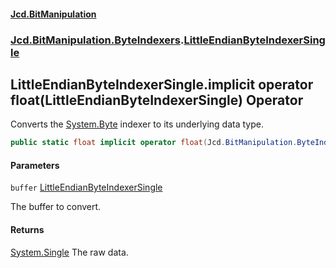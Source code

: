 #### [Jcd.BitManipulation](index.md 'index')

### [Jcd.BitManipulation.ByteIndexers](Jcd.BitManipulation.ByteIndexers.md 'Jcd.BitManipulation.ByteIndexers').[LittleEndianByteIndexerSingle](Jcd.BitManipulation.ByteIndexers.LittleEndianByteIndexerSingle.md 'Jcd.BitManipulation.ByteIndexers.LittleEndianByteIndexerSingle')

## LittleEndianByteIndexerSingle.implicit operator float(LittleEndianByteIndexerSingle) Operator

Converts the [System.Byte](https://docs.microsoft.com/en-us/dotnet/api/System.Byte 'System.Byte') indexer to its
underlying data type.

```csharp
public static float implicit operator float(Jcd.BitManipulation.ByteIndexers.LittleEndianByteIndexerSingle buffer);
```

#### Parameters

<a name='Jcd.BitManipulation.ByteIndexers.LittleEndianByteIndexerSingle.op_Implicitfloat(Jcd.BitManipulation.ByteIndexers.LittleEndianByteIndexerSingle).buffer'></a>

`buffer` [LittleEndianByteIndexerSingle](Jcd.BitManipulation.ByteIndexers.LittleEndianByteIndexerSingle.md 'Jcd.BitManipulation.ByteIndexers.LittleEndianByteIndexerSingle')

The buffer to convert.

#### Returns

[System.Single](https://docs.microsoft.com/en-us/dotnet/api/System.Single 'System.Single')
The raw data.